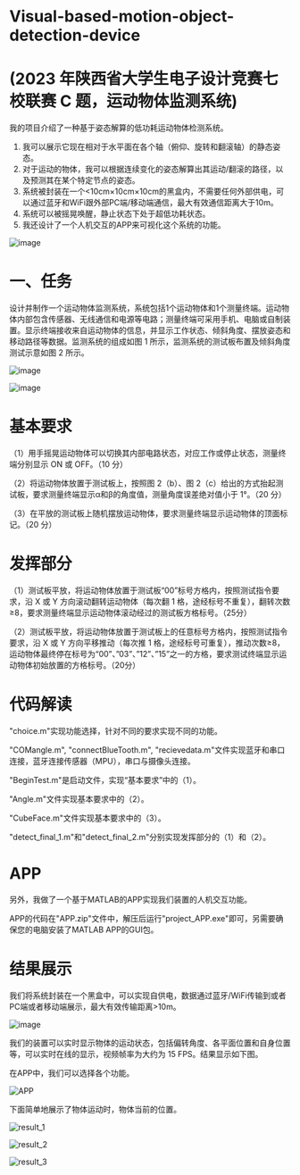 # Visual-based-motion-object-detection-device
# (2023 年陕西省大学生电子设计竞赛七校联赛 C 题，运动物体监测系统)

我的项目介绍了一种基于姿态解算的低功耗运动物体检测系统。
1. 我可以展示它现在相对于水平面在各个轴（俯仰、旋转和翻滚轴）的静态姿态。
2. 对于运动的物体，我可以根据连续变化的姿态解算出其运动/翻滚的路径，以及预测其在某个特定节点的姿态。
3. 系统被封装在一个<10cm×10cm×10cm的黑盒内，不需要任何外部供电，可以通过蓝牙和WiFi跟外部PC端/移动端通信，最大有效通信距离大于10m。
4. 系统可以被摇晃唤醒，静止状态下处于超低功耗状态。
5. 我还设计了一个人机交互的APP来可视化这个系统的功能。
   
![image](https://github.com/user-attachments/assets/2769e038-b79f-4f63-8055-cce1d2d4c24c)

# 一、任务
设计并制作一个运动物体监测系统，系统包括1个运动物体和1个测量终端。运动物体内部包含传感器、无线通信和电源等电路；测量终端可采用手机、电脑或自制装置。显示终端接收来自运动物体的信息，并显示工作状态、倾斜角度、摆放姿态和移动路径等数据。监测系统的组成如图 1 所示，监测系统的测试板布置及倾斜角度测试示意如图 2 所示。

![image](https://github.com/psycho-ygq/Visual-based-motion-object-detection-device/assets/78340742/a97c282e-9ed0-41f9-98bc-4977218c2fed)

![image](https://github.com/psycho-ygq/Visual-based-motion-object-detection-device/assets/78340742/70f0f210-4e5c-441a-b1b4-c7397d23475f)
# 基本要求
（1）用手摇晃运动物体可以切换其内部电路状态，对应工作或停止状态，测量终端分别显示 ON 或 OFF。（10 分）
  
（2）将运动物体放置于测试板上，按照图 2（b）、图 2（c）给出的方式抬起测试板，要求测量终端显示α和β的角度值，测量角度误差绝对值小于 1°。（20 分）
  
（3）在平放的测试板上随机摆放运动物体，要求测量终端显示运动物体的顶面标记。（20 分）

# 发挥部分
（1）测试板平放，将运动物体放置于测试板“00”标号方格内，按照测试指令要求，沿 X 或 Y 方向滚动翻转运动物体（每次翻 1 格，途经标号不重复），翻转次数≥8，要求测量终端显示运动物体滚动经过的测试板方格标号。（25分）

（2）测试板平放，将运动物体放置于测试板上的任意标号方格内，按照测试指令要求，沿 X 或 Y 方向平移推动（每次推 1 格，途经标号可重复），推动次数≥8，运动物体最终停在标号为“00”、”03”、”12”、”15”之一的方格，要求测试终端显示运动物体初始放置的方格标号。（20分）

# 代码解读

"choice.m"实现功能选择，针对不同的要求实现不同的功能。

"COMangle.m", "connectBlueTooth.m", "recievedata.m"文件实现蓝牙和串口连接，蓝牙连接传感器（MPU），串口与摄像头连接。

"BeginTest.m"是启动文件，实现“基本要求”中的（1）。

"Angle.m"文件实现基本要求中的（2）。

"CubeFace.m"文件实现基本要求中的（3）。

"detect_final_1.m"和"detect_final_2.m"分别实现发挥部分的（1）和（2）。

# APP

另外，我做了一个基于MATLAB的APP实现我们装置的人机交互功能。

APP的代码在"APP.zip"文件中，解压后运行"project_APP.exe"即可，另需要确保您的电脑安装了MATLAB APP的GUI包。

# 结果展示
我们将系统封装在一个黑盒中，可以实现自供电，数据通过蓝牙/WiFi传输到或者PC端或者移动端展示，最大有效传输距离>10m。

![image](https://github.com/user-attachments/assets/2769e038-b79f-4f63-8055-cce1d2d4c24c)

我们的装置可以实时显示物体的运动状态，包括偏转角度、各平面位置和自身位置等，可以实时在线的显示，视频帧率为大约为 15 FPS。结果显示如下图。

在APP中，我们可以选择各个功能。

![APP](https://github.com/psycho-ygq/Visual-based-motion-object-detection-device/assets/78340742/84f23278-bfd2-498e-ab91-c8a8b7ad8f69)

下面简单地展示了物体运动时，物体当前的位置。

![result_1](https://github.com/psycho-ygq/Visual-based-motion-object-detection-device/assets/78340742/441c7674-2d34-47a6-a034-d66f7084d704)

![result_2](https://github.com/psycho-ygq/Visual-based-motion-object-detection-device/assets/78340742/92885f3a-3ba8-4924-9f51-1dab23f29840)

![result_3](https://github.com/psycho-ygq/Visual-based-motion-object-detection-device/assets/78340742/632d135f-e5ec-4cf4-8dcd-1a005bc4b052)











